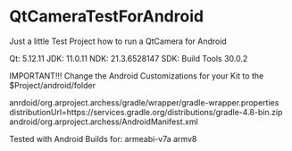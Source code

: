 # QtCameraTestForAndroid
Just a little Test Project how to run a QtCamera for Android

Qt: 5.12.11
JDK: 11.0.11
NDK: 21.3.6528147
SDK: Build Tools 30.0.2

IMPORTANT!!! Change the Android Customizations for your Kit to the $Project/android/folder

anrdoid/org.arproject.archess/gradle/wrapper/gradle-wrapper.properties
    distributionUrl=https\://services.gradle.org/distributions/gradle-4.8-bin.zip
android/org.arproject.archess/AndroidManifest.xml

Tested with Android Builds for:
armeabi-v7a
armv8
